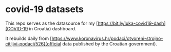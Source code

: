 # covid-19 datasets

This repo serves as the datasource for my [https://bit.ly/luka-covid19-dash](COVID-19 in Croatia) dashboard.

It rebuilds daily from [https://www.koronavirus.hr/podaci/otvoreni-strojno-citljivi-podaci/526](official data published by the Croatian government).
